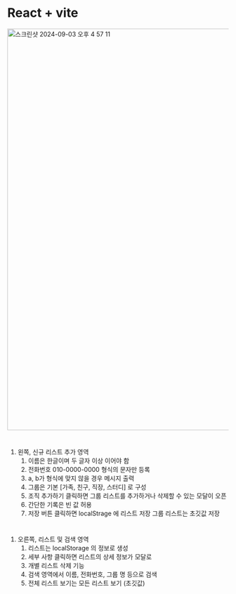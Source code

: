 # React + vite

<img width="915" alt="스크린샷 2024-09-03 오후 4 57 11" src="https://github.com/user-attachments/assets/ab36c21b-33fc-4efc-8f79-4e6bcc13806a">

# 

1. 왼쪽, 신규 리스트 추가 영역
    1. 이름은 한글이며 두 글자 이상 이어야 함
    2. 전화번호 010-0000-0000 형식의 문자만 등록
    3. a, b가 형식에 맞지 않을 경우 메시지 출력
    4. 그룹은 기본 [가족, 친구, 직장, 스터디] 로 구성
    5. 조직 추가하기 클릭하면 그룹 리스트를 추가하거나 삭제할 수 있는 모달이 오픈
    6. 간단한 기록은 빈 값 허용
    7. 저장 버튼 클릭하면  localStrage 에 리스트 저장
    그룹 리스트는 초깃값 저장
    
# 

1. 오른쪽, 리스트 및 검색 영역
    1. 리스트는 localStorage 의 정보로 생성
    2. 세부 사항 클릭하면 리스트의 상세 정보가 모달로
    3. 개별 리스트 삭제 기능
    4. 검색 영역에서 이름, 전화번호, 그룹 명 등으로 검색 
    5. 전체 리스트 보기는 모든 리스트 보기 (초깃값)


